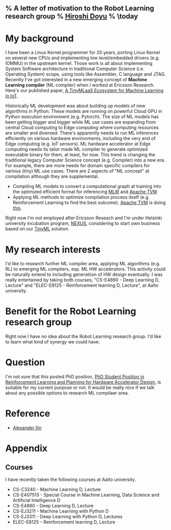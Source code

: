 % A letter of motivation to the Robot Learning research group
% [Hiroshi Doyu](hiroshi.doyu@gmail.com)
% \today
---
# My background
I have been a Linux Kernel programmer for 20 years, porting Linux Kernel on several new CPUs and implementing low level/embedded drivers (e.g. IOMMU) in the upstream kernel.
Those work is all about implementing System Software architecture in traditional Computer Science (i.e. Operating System) scope, using tools like Assembler, C language and JTAG.
Recently I've got interested in a new emerging concept of **Machine Learning compiler** (ML compiler) when I worked at Ericsson Research.
Here's our published paper, [A TinyMLaaS Ecosystem for Machine Learning in IoT](https://ieeexplore.ieee.org/document/9427352).

Historically ML development was about building up models of new algorithms in Python. These models are running on powerful Cloud GPU in Python execution environment (e.g. Pytorch).
The size of ML models has been getting bigger and bigger while ML use cases are expanding from central Cloud computing to Edge computing where computing resources are smaller and diversed.
There's apparently needs to run ML inferences efficiently on various hardware environments, including the very end of Edge computing (e.g. IoT sensors).
ML hardware accelerator at Edge computing needs its tailor made ML compiler to generate optimized executable binary for them, at least, for now.
This trend is changing the traditional legacy Computer Science concept (e.g. Compiler) into a new era. For example, there are more needs for domain specific compilers for various (tiny) ML use cases.
There are 2 aspects of "ML concept" at compilation although they are supplemental.

* Compiling ML models to convert a computational graph at training into the optimized efficient format for inferencing [MLIR](https://mlir.llvm.org/) and [Apache TVM](https://tvm.apache.org/)
* Applying ML methods to optimize compilation process itself (e.g. Reinforcement Learning to find the best outcome). [Apache TVM](https://tvm.apache.org/) is doing [this](https://twitter.com/tqchenml/status/1597258641023066117/photo/1).

Right now I'm not employed after Ericsson Reseach and I'm under Helsinki university incubation program, [NEXUS](https://www.helsinki.fi/en/networks/helsinki-incubators/incubators/nexus-deep-tech-ai-sustainability),
considering to start own business based on our [TinyML](https://media-exp1.licdn.com/dms/image/C562DAQHNS5nstmvc0w/profile-treasury-image-shrink_800_800/0/1668676243196?e=1671184800&v=beta&t=edPqbDZHyqywmjBYBNiSCdCmsV6DRLN6iGf-CIkj-qk) solution.

# My research interests
I'd like to research further ML compiler area, applying ML algorithms (e.g. RL) to emerging ML compilers, esp. ML HW accelerators. This activity could be naturally extend to including generatiion of HW design eventually. I was really entertained by taking both courses, "CS-E4890 - Deep Learning D, Lecture" and "ELEC-E8125 - Reinforcement learning D, Lecture", at Aalto university.


# Benefit for the Robot Learning research group
Right now I have no idea about the Robot Learning research group.
I'd like to learn what kind of synergy we could have.


# Question
I'm not sure that this posted PhD position,  [PhD Student Position in Reinforcement Learning and Planning for Hardware Accelerator Design](https://aalto.wd3.myworkdayjobs.com/aalto/job/Otaniemi-Espoo-Finland/PhD-Student-Position-in-Reinforcement-Learning-and-Planning-for-Hardware-Accelerator-Design_R34979-5), is suitable for my current purpose or not. It would be really nice if we talk about any possible options to research ML compilaer area.

# Reference
* [Alexander Ilin](https://users.aalto.fi/~alexilin/)

# Appendix

## Courses
I have recently taken the following courses at Aalto university.

* CS-C3240 - Machine Learning D, Lecture
* CS-E407513 - Special Course in Machine Learning, Data Science and Artificial Intelligence D
* CS-E4890 - Deep Learning D, Lecture
* CS-EJ3211 - Machine Learning with Python D
* CS-EJ3311 - Deep Learning with Python D, Lectures
* ELEC-E8125 - Reinforcement learning D, Lecture
